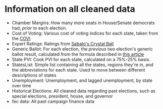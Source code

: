 # Information on all cleaned data
- Chamber Margins: How many more seats in House/Senate democrats had, _prior to_ each election.
- Cost of Voting: Various cost of voting indices for each state, taken from the [COVI](costofvotingindex.com)
- Expert Ratings: Ratings from [Sabato's Crystal Ball](https://centerforpolitics.org/crystalball/)
- Generic Ballot: For each election, the _previous_ two election's generic ballot result, calculated from the formula described in [this article](https://centerforpolitics.org/crystalball/articles/seats-votes-relationship-in-the-u-s-house-1972-2020/)
- State PVI: Cook PVI for each state, calculated on a 75%-25% basis. 
- StatesList: Simple list containing all the states, regions they're in, and the abbreviations for each state. Used to move between different descriptions of states
- Unemployment: Unemployment, and lagged unemployment, by state over time
- Historical Elections: All cleaned data regarding past elections, such as special elections, president, house, and governor
- fec data: All past campaign finance data